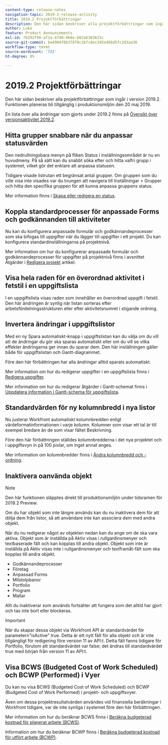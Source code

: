 ```yaml
---
content-type: release-notes
navigation-topic: 2019-2-release-activity
title: 2019.2 Projektförbättringar
description: Den här sidan beskriver alla projektförbättringar som ingår i version 2019.2. Funktionen planeras bli tillgänglig i produktionsmiljön den 20 maj 2019.
author: Luke
feature: Product Announcements
exl-id: 76292f90-af1a-4740-9b8e-b02a6303625c
source-git-commit: be4904f0b37870c1bfc8ec345e468d5fc283aa36
workflow-type: tm+mt
source-wordcount: '721'
ht-degree: 0%

---
```


# 2019.2 Projektförbättringar

Den här sidan beskriver alla projektförbättringar som ingår i version 2019.2. Funktionen planeras bli tillgänglig i produktionsmiljön den 20 maj 2019.

En lista över alla ändringar som gjorts under 2019.2 finns på [Översikt över versionsaktivitet 2019.2](../../../../product-announcements/product-releases/quarterly-release-archive/2019.2-release-activity/2019.2-release-activity-overview.md).

## Hitta grupper snabbare när du anpassar statusvärden

Den nedrullningsbara menyn på fliken Status i inställningsområdet är nu en huvudmeny. På så sätt kan du snabbt söka efter och hitta valfri grupp i systemet, vilket gör det enklare att anpassa statusen.

Tidigare visade listrutan ett begränsat antal grupper. Om gruppen som du ville visa inte visades var du tvungen att navigera till Inställningar > Grupper och hitta den specifika gruppen för att kunna anpassa gruppens status.

Mer information finns i [Skapa eller redigera en status](../../../../administration-and-setup/customize-workfront/creating-custom-status-and-priority-labels/create-or-edit-a-status.md).

## Koppla standardprocesser för anpassade Forms och godkännanden till aktiviteter

Nu kan du konfigurera anpassade formulär och godkännandeprocesser som ska bifogas till uppgifter när du lägger till uppgifter i ett projekt. Du kan konfigurera standardinställningarna på projektnivå.

Mer information om hur du konfigurerar anpassade formulär och godkännandeprocesser för uppgifter på projektnivå finns i avsnittet Åtgärder i [Redigera projekt](../../../../manage-work/projects/manage-projects/edit-projects.md) artikel.

## Visa hela raden för en överordnad aktivitet i fetstil i en uppgiftslista

I en uppgiftslista visas raden som innehåller en överordnad uppgift i fetstil. Den här ändringen är synlig när listan sorteras efter arbetsfördelningsstrukturen eller efter aktivitetsnumret i stigande ordning.

## Invertera ändringar i uppgiftslistor

Med en ny Spara automatiskt-knapp i uppgiftslistan kan du välja om du vill att de ändringar du gör ska sparas automatiskt eller om du vill se vilka effekter ändringarna ger innan du sparar dem. Den här inställningen gäller både för uppgiftslistan och Gantt-diagrammet.

Före den här förbättringen har alla ändringar alltid sparats automatiskt.

Mer information om hur du redigerar uppgifter i en uppgiftslista finns i [Redigera uppgifter](../../../../manage-work/tasks/manage-tasks/edit-tasks.md).

Mer information om hur du redigerar åtgärder i Gantt-schemat finns i [Uppdatera information i Gantt-schema för uppgiftslista](../../../../manage-work/gantt-chart/use-the-gantt-chart/update-info-task-list-gantt.md).

## Standardvärden för ny kolumnbredd i nya listor

Nu justerar Workfront automatiskt kolumnbredden enligt värdeformatinformationen i varje kolumn. Kolumner som visar ett tal är till exempel bredare än de som visar fältet Beskrivning.

Före den här förbättringen ställdes kolumnbredderna i det nya projektet och i uppgiftsvyn in på 100 pixlar, om inget annat anges.

Mer information om kolumnbredder finns i [Ändra kolumnbredd och -ordning](../../../../reports-and-dashboards/reports/reporting-elements/modify-column-width-order.md).

## Inaktivera oanvända objekt

>[!NOTE]
>
>Den här funktionen släpptes direkt till produktionsmiljön under tidsramen för 2019.2 Preview.

Om du har objekt som inte längre används kan du nu inaktivera dem för att dölja dem från listor, så att användare inte kan associera dem med andra objekt.

När du nu redigerar något av objekten nedan kan du ange om de ska vara aktiva. Objekt som är inställda på Aktiv visas i rullgardinsmenyer och textbaserade fält och kan kopplas till andra objekt. Objekt som inte är inställda på Aktiv visas inte i rullgardinsmenyer och textframåt-fält som ska kopplas till andra objekt.

* Godkännandeprocesser
* Företag
* Anpassad Forms
* Milstolpbanor
* Portfolio
* Program
* Mallar

Allt du inaktiverar som används fortsätter att fungera som det alltid har gjort och tas inte bort eller blockeras.

>[!IMPORTANT]
>
>När du skapar dessa objekt via Workfront API är standardvärdet för parametern&quot;isActive&quot; true. Detta är ett nytt fält för alla objekt och är inte tillgängligt för redigering före version 11 av API:t. Detta fält fanns tidigare för Portfolio, förutom att standardvärdet var false; det ändras till standardvärdet true med början från version 11 av API:t.

## Visa BCWS (Budgeted Cost of Work Scheduled) och BCWP (Performed) i Vyer

Du kan nu visa BCWS (Budgeted Cost of Work Scheduled) och BCWP (Budgeted Cost of Work Performed) i projekt- och uppgiftsvyer.

Även om dessa projektresultatvärden användes vid finansiella beräkningar i Workfront tidigare, var de inte synliga i systemet före den här förbättringen.

Mer information om hur du beräknar BCWS finns i [Beräkna budgeterad kostnad för planerat arbete (BCWS)](../../../../manage-work/projects/project-finances/calculate-bcws.md).

Information om hur du beräknar BCWP finns i [Beräkna budgeterad kostnad för utfört arbete (BCWP)](../../../../manage-work/projects/project-finances/calculate-bcwp.md).

